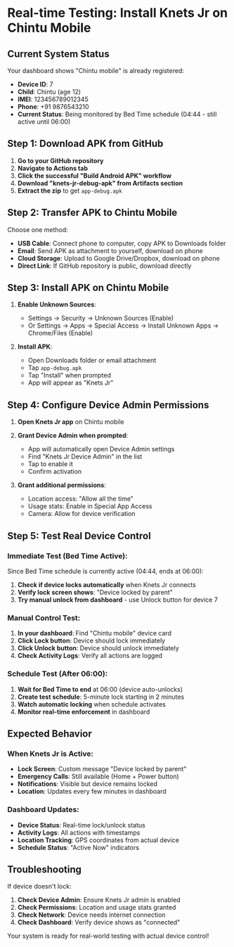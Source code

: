 # Real-time Testing: Install Knets Jr on Chintu Mobile

## Current System Status

Your dashboard shows "Chintu mobile" is already registered:
- **Device ID**: 7
- **Child**: Chintu (age 12)  
- **IMEI**: 123456789012345
- **Phone**: +91 9876543210
- **Current Status**: Being monitored by Bed Time schedule (04:44 - still active until 06:00)

## Step 1: Download APK from GitHub

1. **Go to your GitHub repository**
2. **Navigate to Actions tab**
3. **Click the successful "Build Android APK" workflow**
4. **Download "knets-jr-debug-apk" from Artifacts section**
5. **Extract the zip** to get `app-debug.apk`

## Step 2: Transfer APK to Chintu Mobile

Choose one method:
- **USB Cable**: Connect phone to computer, copy APK to Downloads folder
- **Email**: Send APK as attachment to yourself, download on phone
- **Cloud Storage**: Upload to Google Drive/Dropbox, download on phone
- **Direct Link**: If GitHub repository is public, download directly

## Step 3: Install APK on Chintu Mobile

1. **Enable Unknown Sources**:
   - Settings → Security → Unknown Sources (Enable)
   - Or Settings → Apps → Special Access → Install Unknown Apps → Chrome/Files (Enable)

2. **Install APK**:
   - Open Downloads folder or email attachment
   - Tap `app-debug.apk`
   - Tap "Install" when prompted
   - App will appear as "Knets Jr"

## Step 4: Configure Device Admin Permissions

1. **Open Knets Jr app** on Chintu mobile
2. **Grant Device Admin when prompted**:
   - App will automatically open Device Admin settings
   - Find "Knets Jr Device Admin" in the list
   - Tap to enable it
   - Confirm activation

3. **Grant additional permissions**:
   - Location access: "Allow all the time"
   - Usage stats: Enable in Special App Access
   - Camera: Allow for device verification

## Step 5: Test Real Device Control

### Immediate Test (Bed Time Active):
Since Bed Time schedule is currently active (04:44, ends at 06:00):
1. **Check if device locks automatically** when Knets Jr connects
2. **Verify lock screen shows**: "Device locked by parent"
3. **Try manual unlock from dashboard** - use Unlock button for device 7

### Manual Control Test:
1. **In your dashboard**: Find "Chintu mobile" device card
2. **Click Lock button**: Device should lock immediately
3. **Click Unlock button**: Device should unlock immediately
4. **Check Activity Logs**: Verify all actions are logged

### Schedule Test (After 06:00):
1. **Wait for Bed Time to end** at 06:00 (device auto-unlocks)
2. **Create test schedule**: 5-minute lock starting in 2 minutes
3. **Watch automatic locking** when schedule activates
4. **Monitor real-time enforcement** in dashboard

## Expected Behavior

### When Knets Jr is Active:
- **Lock Screen**: Custom message "Device locked by parent"
- **Emergency Calls**: Still available (Home + Power button)
- **Notifications**: Visible but device remains locked
- **Location**: Updates every few minutes in dashboard

### Dashboard Updates:
- **Device Status**: Real-time lock/unlock status
- **Activity Logs**: All actions with timestamps
- **Location Tracking**: GPS coordinates from actual device
- **Schedule Status**: "Active Now" indicators

## Troubleshooting

If device doesn't lock:
1. **Check Device Admin**: Ensure Knets Jr admin is enabled
2. **Check Permissions**: Location and usage stats granted
3. **Check Network**: Device needs internet connection
4. **Check Dashboard**: Verify device shows as "connected"

Your system is ready for real-world testing with actual device control!